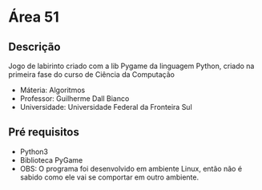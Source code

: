 # Área 51

## Descrição

Jogo de labirinto criado com a lib Pygame da linguagem Python,
criado na primeira fase do curso de Ciência da Computação
* Máteria: Algoritmos
* Professor: Guilherme Dall Bianco
* Universidade: Universidade Federal da Fronteira Sul

## Pré requisitos
* Python3
* Biblioteca PyGame
* OBS: O programa foi desenvolvido em ambiente Linux, então
não é sabido como ele vai se comportar em outro ambiente.

